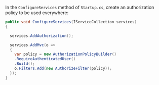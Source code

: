 In the `ConfigureServices` method of `Startup.cs`, create an authorization policy to be used everywhere:

```csharp
public void ConfigureServices(IServiceCollection services)
{

  services.AddAuthorization();

  services.AddMvc(o =>
  {
    var policy = new AuthorizationPolicyBuilder()
    .RequireAuthenticatedUser()
    .Build();
    o.Filters.Add(new AuthorizeFilter(policy));
  });
}
```